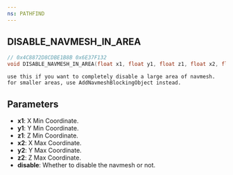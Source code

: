```yaml
---
ns: PATHFIND
---
```

## DISABLE_NAVMESH_IN_AREA

```c
// 0x4C8872D8CDBE1B8B 0x6E37F132
void DISABLE_NAVMESH_IN_AREA(float x1, float y1, float z1, float x2, float y2, float z2, bool disable);
```

```
use this if you want to completely disable a large area of navmesh.
for smaller areas, use AddNavmeshBlockingObject instead.
```

## Parameters
* **x1**: X Min Coordinate.
* **y1**: Y Min Coordinate.
* **z1**: Z Min Coordinate.
* **x2**: X Max Coordinate.
* **y2**: Y Max Coordinate.
* **z2**: Z Max Coordinate.
* **disable**: Whether to disable the navmesh or not.

